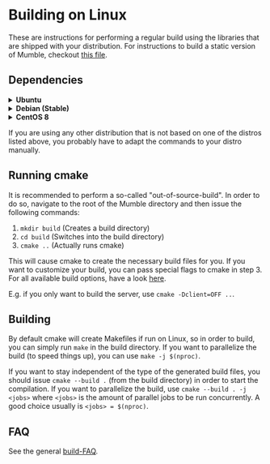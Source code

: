# Building on Linux

These are instructions for performing a regular build using the libraries that are shipped with your distribution. For instructions to build a static
version of Mumble, checkout [this file](build_static.md).

## Dependencies

<details>
  <summary><b>Ubuntu</b></summary>
In order to install the needed dependencies on Ubuntu, you have to run the following command (but see notes below the command):
  
```bash
sudo apt install \
  build-essential \
  cmake \
  pkg-config \
  qt5-default \
  qttools5-dev \
  qttools5-dev-tools \
  libqt5svg5-dev \
  libboost-dev \
  libssl-dev \
  libprotobuf-dev \
  protobuf-compiler \
  libprotoc-dev \
  libcap-dev \
  libxi-dev \
  libasound2-dev \
  libogg-dev \
  libsndfile1-dev \
  libspeechd-dev \
  libavahi-compat-libdnssd-dev \
  libxcb-xinerama0 \
  libzeroc-ice-dev \
  libpoco-dev \
  g++-multilib
```

If your version of Ubuntu is giving errors with `qt5-default`, when running the above command, follow the Debian instructions below.

The dependence on `g++-multilib` only applies if you are on a 64bit system and want to cross-compile overlay support for 32bit applications as well
(which is enabled by default). If you don't do this (`-Doverlay-xcompile=OFF` when invoking cmake), you also don't have to install `g++-multilib`.

You will need `cmake` **v3.15 or later**. If the version shipped by your distribution is not recent enough, you can install a recent one via the
[official PPA](https://apt.kitware.com/) or from the [linked page](https://cmake.org/download/).
</details>

<details>
  <summary><b>Debian (Stable)</b></summary>
In order to install the needed dependencies on Debian, you may
run the following command.

```bash
sudo apt install \
  build-essential \
  cmake \
  pkg-config \
  qtbase5-dev \
  qtchooser \
  qt5-qmake \
  qtbase5-dev-tools \
  qttools5-dev \
  qttools5-dev-tools \
  libqt5svg5-dev \
  libboost-dev \
  libssl-dev \
  libprotobuf-dev \
  protobuf-compiler \
  libprotoc-dev \
  libcap-dev \
  libxi-dev \
  libasound2-dev \
  libogg-dev \
  libsndfile1-dev \
  libspeechd-dev \
  libavahi-compat-libdnssd-dev \
  libxcb-xinerama0 \
  libzeroc-ice-dev \
  libpoco-dev \
  g++-multilib
```

1. There is a problem with Opus, causing crashes on some systems. Disabling the bundled opus version when running cmake might be necessary for now:
   `cmake -Dbundled-opus=OFF ..`
2. Debian has dropped `qt5-default`, so individual packages are chosen instead. This also affects Ubuntu, as documented
   [here](https://www.mail-archive.com/ubuntu-bugs@lists.ubuntu.com/msg5902890.html).)
3. _Also, see Ubuntu notes, which explain some things relevant to Debian builds._

</details>

<details>
  <summary><b>CentOS 8</b></summary>
 In order to install the needed dependencies on Cent OS 8, you have to run the following command:
  
```bash
sudo dnf -y install epel-release
sudo dnf config-manager --set-enabled PowerTools
sudo dnf group install "Development Tools"
sudo dnf install https://zeroc.com/download/ice/3.7/el8/ice-repo-3.7.el8.noarch.rpm
sudo dnf install libice-c++-devel libice3.7-c++
sudo dnf install \
qt5-devel \
qt5-qtsvg-devel  \
openssl-devel \
protobuf-devel \
libsndfile-devel \
libXi-devel \
libXext-devel \
speech-dispatcher-devel \
avahi-compat-libdns_sd-devel \
alsa-lib-devel \
libICE-devel \
libogg-devel \
boost-devel \
libcap-devel \
poco-devel \
gcc-toolset-9-gcc-c++ 
```

You will need `cmake` **v3.15 or later**. You can install a recent one from the [linked page](https://cmake.org/download/).
</details>

If you are using any other distribution that is not based on one of the distros listed above, you probably have to adapt the commands to your distro manually.

## Running cmake

It is recommended to perform a so-called "out-of-source-build". In order to do so, navigate to the root of the Mumble directory and then issue the
following commands:
1. `mkdir build` (Creates a build directory)
2. `cd build` (Switches into the build directory)
3. `cmake ..` (Actually runs cmake)

This will cause cmake to create the necessary build files for you. If you want to customize your build, you can pass special flags to cmake in step 3.
For all available build options, have a look [here](cmake_options.md).

E.g. if you only want to build the server, use `cmake -Dclient=OFF ..`.


## Building

By default cmake will create Makefiles if run on Linux, so in order to build, you can simply run `make` in the build directory. If you want to
parallelize the build (to speed things up), you can use `make -j $(nproc)`.

If you want to stay independent of the type of the generated build files, you should issue `cmake --build .` (from the build directory) in order to
start the compilation. If you want to parallelize the build, use `cmake --build . -j <jobs>` where `<jobs>` is the amount of parallel jobs to be run
concurrently. A good choice usually is `<jobs> = $(nproc)`.


## FAQ

See the general [build-FAQ](faq.md).
